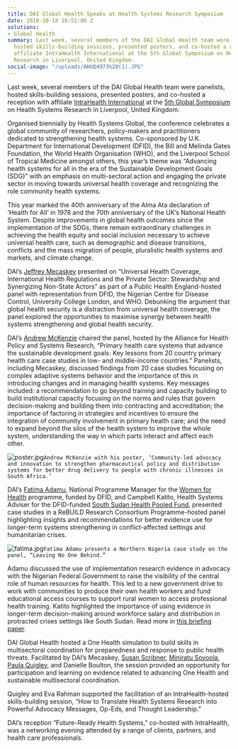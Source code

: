 ```yaml
---
title: DAI Global Health Speaks at Health Systems Research Symposium
date: 2018-10-18 16:51:00 Z
solutions:
- Global Health
summary: Last week, several members of the DAI Global Health team were panelists,
  hosted skills-building sessions, presented posters, and co-hosted a reception with
  affiliate IntraHealth International at the 5th Global Symposium on Health Systems
  Research in Liverpool, United Kingdom.
social-image: "/uploads/AHUQ4973%20(1).JPG"
---
```


Last week, several members of the DAI Global Health team were panelists, hosted skills-building sessions, presented posters, and co-hosted a reception with affiliate [IntraHealth International](https://www.intrahealth.org/) at the [5th Global Symposium](http://healthsystemsresearch.org/hsr2018/) on Health Systems Research in Liverpool, United Kingdom.

Organised biennially by Health Systems Global, the conference celebrates a global community of researchers, policy-makers and practitioners dedicated to strengthening health systems. Co-sponsored by U.K. Department for International Development (DFID), the Bill and Melinda Gates Foundation, the World Health Organisation (WHO), and the Liverpool School of Tropical Medicine amongst others, this year’s theme was “Advancing health systems for all in the era of the Sustainable Development Goals (SDG)” with an emphasis on multi-sectoral action and engaging the private sector in moving towards universal health coverage and recognizing the role community health systems.

This year marked the 40th anniversary of the Alma Ata declaration of ‘Health for All’ in 1978 and the 70th anniversary of the UK’s National Health System. Despite improvements in global health outcomes since the implementation of the SDGs, there remain extraordinary challenges in achieving the health equity and social inclusion necessary to achieve universal health care, such as demographic and disease transitions, conflicts and the mass migration of people, pluralistic health systems and markets, and climate change.

DAI’s [Jeffrey Mecaskey](https://www.dai.com/who-we-are/our-team/jeffrey-mecaskey) presented on “Universal Health Coverage, International Health Regulations and the Private Sector: Stewardship and Synergizing Non-State Actors” as part of a Public Health England-hosted panel with representation from DFID, the Nigerian Centre for Disease Control, University College London, and WHO. Debunking the argument that global health security is a distraction from universal health coverage, the panel explored the opportunities to maximise synergy between health systems strengthening and global health security.

DAI’s [Andrew McKenzie](https://www.dai.com/who-we-are/our-team/andrew-mckenzie) chaired the panel, hosted by the Alliance for Health Policy and Systems Research, “Primary health care systems that advance the sustainable development goals: Key lessons from 20 country primary health care case studies in low- and middle-income countries.” Panelists, including Mecaskey, discussed findings from 20 case studies focusing on complex adaptive systems behavior and the importance of this in introducing changes and in managing health systems. Key messages included: a recommendation to go beyond training and capacity building to build institutional capacity focusing on the norms and rules that govern decision-making and building them into contracting and accreditation; the importance of factoring in strategies and incentives to ensure the integration of community involvement in primary health care; and the need to expand beyond the silos of the health system to improve the whole system, understanding the way in which parts interact and affect each other.

![poster.jpg](/uploads/poster.jpg)`Andrew McKenzie with his poster, ‘Community-led advocacy and innovation to strengthen pharmaceutical policy and distribution systems for better drug delivery to people with chronic illnesses in South Africa.’`

DAI’s [Fatima Adamu](https://www.dai.com/who-we-are/our-team/fatima-adamu), National Programme Manager for the [Women for Health](https://www.dai.com/our-work/projects/nigeria-women-for-health-w4h) programme, funded by DFID, and Campbell Katito, Health Systems Adviser for the DFID-funded [South Sudan Health Pooled Fund](https://www.dai.com/our-work/projects/south-sudan-health-pooled-fund), presented case studies in a ReBUILD Research Consortium Programme-hosted panel highlighting insights and recommendations for better evidence use for longer-term systems strengthening in conflict-affected settings and humanitarian crises.

![fatima.jpg](/uploads/fatima.jpg)`Fatima Adamu presents a Northern Nigeria case study on the panel, “Leaving No One Behind.”`

Adamu discussed the use of implementation research evidence in advocacy with the Nigerian Federal Government to raise the visibility of the central role of human resources for health. This led to a new government drive to work with communities to produce their own health workers and fund educational access courses to support rural women to access professional health training. Katito highlighted the importance of using evidence in longer-term decision-making around workforce salary and distribution in protracted crises settings like South Sudan. Read more in [this briefing paper](https://rebuildconsortium.com/media/1634/hsg-2018-lnb-paper-final.pdf).

DAI Global Health hosted a One Health simulation to build skills in multisectoral coordination for preparedness and response to public health threats. Facilitated by DAI’s Mecaskey, [Susan Scribner](https://www.dai.com/who-we-are/our-team/susan-scribner), [Miniratu Soyoola](https://www.dai.com/who-we-are/our-team/miniratu-soyoola), [Paula Quigley](https://www.dai.com/who-we-are/our-team/paula-quigley), and Danielle Boulton, the session provided an opportunity for participation and learning on evidence related to advancing One Health and sustainable multisectoral coordination.

Quigley and Eva Rahman supported the facilitation of an IntraHealth-hosted skills-building session, “How to Translate Health Systems Research into Powerful Advocacy Messages, Op-Eds, and Thought Leadership.”

DAI’s reception “Future-Ready Health Systems,” co-hosted with IntraHealth, was a networking evening attended by a range of clients, partners, and health care professionals. 